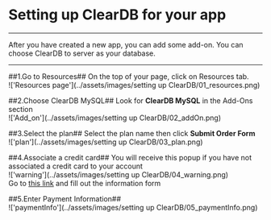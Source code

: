 # Setting up ClearDB for your app #
******

After you have created a new app, you can add some add-on. You can choose ClearDB to server as your database.

******

##1.Go to Resources##
On the top of your page, click on Resources tab.
<br>
!['Resources page'](../assets/images/setting up ClearDB/01_resources.png)
<br>

##2.Choose ClearDB MySQL##
Look for **ClearDB MySQL** in the Add-Ons section
<br>
!['Add_on'](../assets/images/setting up ClearDB/02_addOn.png)
<br>

##3.Select the plan##
Select the plan name then click **Submit Order Form**
<br>
!['plan'](../assets/images/setting up ClearDB/03_plan.png)
<br>

##4.Associate a credit card##
You will receive this popup if you have not associated a credit card to your account
<br>
!['warning'](../assets/images/setting up ClearDB/04_warning.png)
<br>
Go to [this link](https://heroku.com/verify) and fill out the information form
<br>

##5.Enter Payment Information##
<br>
!['paymentInfo'](../assets/images/setting up ClearDB/05_paymentInfo.png)

